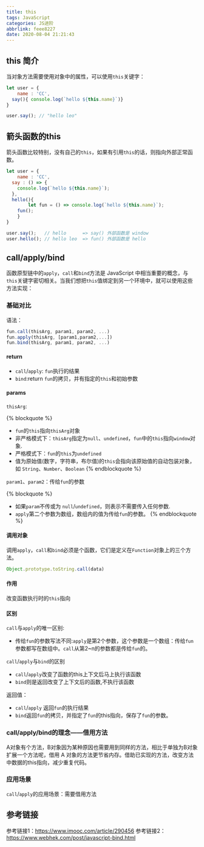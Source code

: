 ```yaml
---
title: this
tags: JavaScript
categories: JS进阶
abbrlink: feee8227
date: 2020-08-04 21:21:43
---
```

<!-- this -->
<!-- more -->

## this 简介

当对象方法需要使用对象中的属性，可以使用`this`关键字：

```js
let user = {
    name : 'CC',
  say(){ console.log(`hello ${this.name}`)}
}

user.say(); // "hello leo"
```

## 箭头函数的this

箭头函数比较特别，没有自己的`this`，如果有引用`this`的话，则指向外部正常函数。

```js
let user = {
    name : 'CC',
  say : () => {
    console.log(`hello ${this.name}`);
  },
  hello(){
        let fun = () => console.log(`hello ${this.name}`);
    fun();
    }
}

user.say();   // hello      => say() 外部函数是 window
user.hello(); // hello leo  => fun() 外部函数是 hello
```

## call/apply/bind

函数原型链中的`apply`，`call`和`bind`方法是 JavaScript 中相当重要的概念，与`this`关键字密切相关。当我们想把`this`值绑定到另一个环境中，就可以使用这些方法实现：

### 基础对比

语法：

```js
fun.call(thisArg, param1, param2, ...)
fun.apply(thisArg, [param1,param2,...])
fun.bind(thisArg, param1, param2, ...)
```

#### return

- `call`/`apply`: `fun`执行的结果
- `bind`:return `fun`的拷贝，并有指定的`this`和初始参数

#### params

`thisArg`:

{% blockquote %}

- `fun`的`this`指向`thisArg`对象
- 非严格模式下：`thisArg`指定为`null`、`undefined`，`fun`中的`this`指向`window`对象.
- 严格模式下：`fun`的`this`为`undefined`
- 值为原始值(数字，字符串，布尔值)的`this`会指向该原始值的自动包装对象，如 `String`、`Number`、`Boolean`
{% endblockquote %}

`param1`、`param2`：传给`fun`的参数

{% blockquote %}

- 如果`param`不传或为 `null`/`undefined`，则表示不需要传入任何参数.
- `apply`第二个参数为数组，数组内的值为传给`fun`的参数。
{% endblockquote %}

#### 调用对象

调用`apply`，`call`和`bind`必须是个函数，它们是定义在`Function`对象上的三个方法。

```js
Object.prototype.toString.call(data)
```

#### 作用

改变函数执行时的`this`指向

#### 区别

`call`与`apply`的唯一区别:

- 传给`fun`的参数写法不同:`apply`是第2个参数，这个参数是一个数组：传给`fun`参数都写在数组中。`call`从第2~n的参数都是传给`fun`的。

`call`/`apply`与`bind`的区别

- `call`/`apply`改变了函数的this上下文后马上执行该函数
- `bind`则是返回改变了上下文后的函数,不执行该函数

返回值：

- `call`/`apply` 返回`fun`的执行结果
- `bind`返回`fun`的拷贝，并指定了`fun`的this指向，保存了`fun`的参数。

### call/apply/bind的理念——借用方法

A对象有个方法，B对象因为某种原因也需要用到同样的方法，相比于单独为B对象扩展一个方法呢，借用 A 对象的方法更节省内存。借助已实现的方法，改变方法中数据的this指向，减少重复代码。

### 应用场景

`call`/`apply`的应用场景：需要借用方法


## 参考链接

参考链接1：https://www.imooc.com/article/290456
参考链接2：https://www.webhek.com/post/javascript-bind.html
